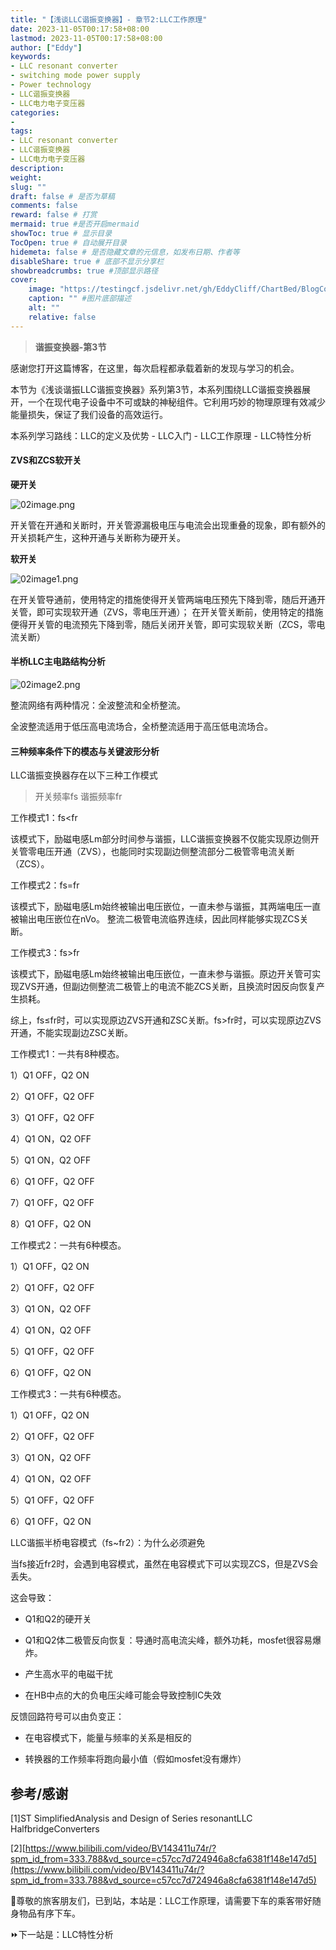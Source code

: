 ```yaml
---
title: "【浅谈LLC谐振变换器】- 章节2:LLC工作原理"
date: 2023-11-05T00:17:58+08:00
lastmod: 2023-11-05T00:17:58+08:00
author: ["Eddy"]
keywords: 
- LLC resonant converter
- switching mode power supply
- Power technology
- LLC谐振变换器
- LLC电力电子变压器
categories: 
- 
tags: 
- LLC resonant converter
- LLC谐振变换器
- LLC电力电子变压器
description: 
weight:
slug: ""
draft: false # 是否为草稿
comments: false
reward: false # 打赏
mermaid: true #是否开启mermaid
showToc: true # 显示目录
TocOpen: true # 自动展开目录
hidemeta: false # 是否隐藏文章的元信息，如发布日期、作者等
disableShare: true # 底部不显示分享栏
showbreadcrumbs: true #顶部显示路径
cover:
    image: "https://testingcf.jsdelivr.net/gh/EddyCliff/ChartBed/BlogCover/pcb2.jpg" #图片路径例如：posts/tech/123/123.png
    caption: "" #图片底部描述
    alt: ""
    relative: false
---
```

> **谐振变换器-第3节**
> 
感谢您打开这篇博客，在这里，每次启程都承载着新的发现与学习的机会。

本节为《浅谈谐振LLC谐振变换器》系列第3节，本系列围绕LLC谐振变换器展开，一个在现代电子设备中不可或缺的神秘组件。它利用巧妙的物理原理有效减少能量损失，保证了我们设备的高效运行。 

本系列学习路线：LLC的定义及优势 - LLC入门 - LLC工作原理 - LLC特性分析
#### ZVS和ZCS软开关

**硬开关**

![02image.png](https://testingcf.jsdelivr.net/gh/EddyCliff/ChartBed/LLC_Resonant_Converters/02image.png)

开关管在开通和关断时，开关管源漏极电压与电流会出现重叠的现象，即有额外的开关损耗产生，这种开通与关断称为硬开关。

**软开关**

![02image1.png](https://testingcf.jsdelivr.net/gh/EddyCliff/ChartBed/LLC_Resonant_Converters/02image1.png)

在开关管导通前，使用特定的措施使得开关管两端电压预先下降到零，随后开通开关管，即可实现软开通（ZVS，零电压开通）；
在开关管关断前，使用特定的措施便得开关管的电流预先下降到零，随后关闭开关管，即可实现软关断（ZCS，零电流关断）



#### 半桥LLC主电路结构分析

![02image2.png](https://testingcf.jsdelivr.net/gh/EddyCliff/ChartBed/LLC_Resonant_Converters/02image2.png)

整流网络有两种情况：全波整流和全桥整流。

全波整流适用于低压高电流场合，全桥整流适用于高压低电流场合。



#### 三种频率条件下的模态与关键波形分析

LLC谐振变换器存在以下三种工作模式

> 开关频率fs 谐振频率fr

工作模式1：fs<fr

该模式下，励磁电感Lm部分时间参与谐振，LLC谐振变换器不仅能实现原边侧开关管零电压开通（ZVS），也能同时实现副边侧整流部分二极管零电流关断（ZCS）。

工作模式2：fs=fr

该模式下，励磁电感Lm始终被输出电压嵌位，一直未参与谐振，其两端电压一直被输出电压嵌位在nVo。 整流二极管电流临界连续，因此同样能够实现ZCS关断。

工作模式3：fs>fr

该模式下，励磁电感Lm始终被输出电压嵌位，一直未参与谐振。原边开关管可实现ZVS开通，但副边侧整流二极管上的电流不能ZCS关断，且换流时因反向恢复产生损耗。

综上，fs≤fr时，可以实现原边ZVS开通和ZSC关断。fs>fr时，可以实现原边ZVS开通，不能实现副边ZSC关断。



工作模式1：一共有8种模态。

1）Q1 OFF，Q2 ON

2）Q1 OFF，Q2 OFF

3）Q1 OFF，Q2 OFF

4）Q1 ON，Q2 OFF

5）Q1 ON，Q2 OFF

6）Q1 OFF，Q2 OFF

7）Q1 OFF，Q2 OFF

8）Q1 OFF，Q2 ON



工作模式2：一共有6种模态。

1）Q1 OFF，Q2 ON

2）Q1 OFF，Q2 OFF

3）Q1 ON，Q2 OFF

4）Q1 ON，Q2 OFF

5）Q1 OFF，Q2 OFF

6）Q1 OFF，Q2 ON



工作模式3：一共有6种模态。

1）Q1 OFF，Q2 ON

2）Q1 OFF，Q2 OFF

3）Q1 ON，Q2 OFF

4）Q1 ON，Q2 OFF

5）Q1 OFF，Q2 OFF

6）Q1 OFF，Q2 ON



LLC谐振半桥电容模式（fs~fr2）：为什么必须避免

当fs接近fr2时，会遇到电容模式，虽然在电容模式下可以实现ZCS，但是ZVS会丢失。

这会导致：

- Q1和Q2的硬开关

- Q1和Q2体二极管反向恢复：导通时高电流尖峰，额外功耗，mosfet很容易爆炸。

- 产生高水平的电磁干扰

- 在HB中点的大的负电压尖峰可能会导致控制IC失效



反馈回路符号可以由负变正：

- 在电容模式下，能量与频率的关系是相反的

- 转换器的工作频率将跑向最小值（假如mosfet没有爆炸）



## 参考/感谢

[1]ST SimplifiedAnalysis and Design of Series resonantLLC HalfbridgeConverters 

[2][https://www.bilibili.com/video/BV143411u74r/?spm_id_from=333.788&vd_source=c57cc7d724946a8cfa6381f148e147d5](https://www.bilibili.com/video/BV143411u74r/?spm_id_from=333.788&vd_source=c57cc7d724946a8cfa6381f148e147d5)

🚉尊敬的旅客朋友们，已到站，本站是：LLC工作原理，请需要下车的乘客带好随身物品有序下车。

⏩下一站是：LLC特性分析

